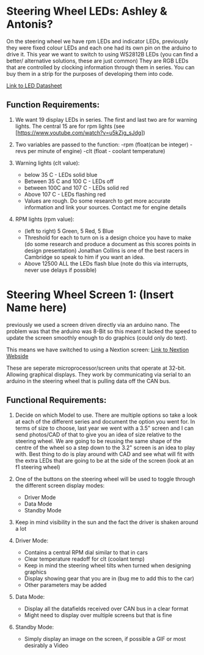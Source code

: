 # Steering Wheel LEDs: Ashley & Antonis?

On the steering wheel we have rpm LEDs and indicator LEDs, previously
they were fixed colour LEDs and each one had its own pin on the arduino to 
drive it. This year we want to switch to using WS2812B LEDs (you can find a 
better/ alternative solutions, these are just common) They are RGB LEDs that
are controlled by clocking information through them in series. You can buy 
them in a strip for the purposes of developing them into code.
    
[Link to LED Datasheet](https://cdn-shop.adafruit.com/datasheets/WS2812B.pdf)
    
## Function Requirements:
    
1. We want 19 display LEDs in series. The first and last two are for
   warning lights. The central 15 are for rpm lights
   (see [https://www.youtube.com/watch?v=u5kZjg_sJdg])
  
2. Two variables are passed to the function:
    -rpm (float(can be integer) - revs per minute of engine)
    -clt (float - coolant temperature)
    
3. Warning lights (clt value):
    - below 35 C - LEDs solid blue
    - Between 35 C and 100 C - LEDs off
    - between 100C and 107 C - LEDs solid red
    - Above 107 C - LEDs flashing red
    - Values are rough. Do some research to get more accurate
      information and link your sources. Contact me for engine 
      details

4. RPM lights (rpm value):
    - (left to right) 5 Green, 5 Red, 5 Blue
    - Threshold for each to turn on is a design choice you have to make 
      (do some research and produce a document as this scores points in 
      design presentation) Jonathan Collins is one of the best racers
      in Cambridge so speak to him if you want an idea.
    - Above 12500 ALL the LEDs flash blue (note do this via interrupts, 
      never use delays if possible)

# Steering Wheel Screen 1: (Insert Name here)

previously we used a screen driven directly via an arduino nano. The problem
was that the arduino was 8-Bit so this meant it lacked the speed to update the
screen smoothly enough to do graphics (could only do text).

This means we have switched to using a Nextion screen:
[Link to Nextion Webside](https://nextion.itead.cc/)

These are seperate microprocessor/screen units that operate at 32-bit. Allowing
graphical displays. They work by communicating via serial to an arduino in the 
steering wheel that is pulling data off the CAN bus.

## Functional Requirements:

1. Decide on which Model to use. There are multiple options so take a look
   at each of the different series and document the option you went for. In 
   terms of size to choose, last year we went with a 3.5" screen and I can
   send photos/CAD of that to give you an idea of size relative to the steering
   wheel. We are going to be reusing the same shape of the centre of the
   wheel so a step down to the 3.2" screen is an idea to play with. Best thing
   to do is play around with CAD and see what will fit with the extra LEDs that
   are going to be at the side of the screen (look at an f1 steering wheel)

2. One of the buttons on the steering wheel will be used to toggle through the
   different screen display modes:
    - Driver Mode
    - Data Mode
    - Standby Mode

3. Keep in mind visibility in the sun and the fact the driver is shaken
   around a lot

4. Driver Mode:
    - Contains a central RPM dial similar to that in cars
    - Clear temperature readoff for clt (coolant temp)
    - Keep in mind the steering wheel tilts when turned when designing
      graphics
    - Display showing gear that you are in (bug me to add this to the car)
    - Other parameters may be added

5. Data Mode:
    - Display all the datafields received over CAN bus in a clear format
    - Might need to display over multiple screens but that is fine

6. Standby Mode:
    - Simply display an image on the screen, if possible a GIF or most desirably
      a Video

